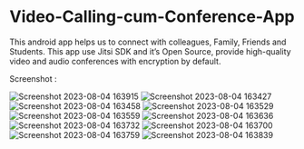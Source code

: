 # Video-Calling-cum-Conference-App
This android app helps  us to connect with colleagues, Family, Friends and Students.  This app use Jitsi SDK and it’s Open Source, provide high-quality video and audio conferences with encryption by default.

Screenshot : 


![Screenshot 2023-08-04 163915](https://github.com/SaranshGupta6/Video-Calling-cum-Conference-App/assets/83112564/71b3c85a-a351-44ff-90d3-5794b2c91122)
![Screenshot 2023-08-04 163427](https://github.com/SaranshGupta6/Video-Calling-cum-Conference-App/assets/83112564/75d1e5b6-cf02-4c60-a2dd-e87593a44c3a)
![Screenshot 2023-08-04 163458](https://github.com/SaranshGupta6/Video-Calling-cum-Conference-App/assets/83112564/cd3c8649-f9fe-40a0-b57d-18f9aaaf81e2)
![Screenshot 2023-08-04 163529](https://github.com/SaranshGupta6/Video-Calling-cum-Conference-App/assets/83112564/0fbda755-86f4-4f26-81e8-3242102b94d5)
![Screenshot 2023-08-04 163559](https://github.com/SaranshGupta6/Video-Calling-cum-Conference-App/assets/83112564/6a86133f-9b26-4ab3-b3a1-6142040512c5)
![Screenshot 2023-08-04 163636](https://github.com/SaranshGupta6/Video-Calling-cum-Conference-App/assets/83112564/ee37c65d-dbcf-45fe-bca5-a8cb2330d0c4)
![Screenshot 2023-08-04 163732](https://github.com/SaranshGupta6/Video-Calling-cum-Conference-App/assets/83112564/3fc4883b-b2c0-494a-b403-a298d28dfd16)
![Screenshot 2023-08-04 163700](https://github.com/SaranshGupta6/Video-Calling-cum-Conference-App/assets/83112564/488ec8b2-506f-403d-b6b1-4a0c6672ed8d)
![Screenshot 2023-08-04 163759](https://github.com/SaranshGupta6/Video-Calling-cum-Conference-App/assets/83112564/57ca8a5c-ae29-4612-8f95-30b70f77903c)
![Screenshot 2023-08-04 163839](https://github.com/SaranshGupta6/Video-Calling-cum-Conference-App/assets/83112564/0f8afd9a-a1f9-4d90-ac85-bd43673dc150)
